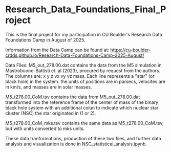 # Research_Data_Foundations_Final_Project
This is the final project for my participation in CU Boulder's Research Data Foundations Camp in August of 2025.

Information from the Data Camp can be found at: https://cu-boulder-crdds.github.io/Research-Data-Foundations-Camp-2025-August/

Data Files:
M5_out_278.00.dat contains the data from the M5 simulation in Mastrobuono-Battisti et. al (2023), procured by request from the authors.
The columns are: x y z vx vy vz mass. Each line represents a "star" (or black hole) in the system.
the units of positions are in parsecs, velocites are in km/s, and masses are in solar masses.

M5_t278.00_CoM.tsv contains the data from M5_out_278.00.dat transformed into the reference frame of the center of mass of the binary black hole system with an additional colun to indicate which nuclear star cluster (NSC) the star originated in (1 or 2).

M5_t278.00_CoM_mks.tsv contains the same data as M5_t278.00_CoM.tsv, but with units converted to mks units.

These data tranformations, production of these two files, and further data analysis and visualization is done in NSC_statistical_analysis.ipynb.